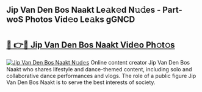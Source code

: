## Jip Van Den Bos Naakt Le𝚊k𝚎d N𝚞𝚍es - Part-woS Photos Vid𝚎o Le𝚊ks gGNCD

# <h2><a href="http://fb43dq1.evod.top/?m=Jip+Van+Den+Bos+Naakt">🔗 👉🔴 Jip Van Den Bos Naakt Vid𝚎o Ph𝚘t𝚘s</a></h2>

[![Jip Van Den Bos Naakt N𝚞d𝚎s](https://i.imgur.com/8V9OHl7.gif)](http://fb43dq1.evod.top/?m=Jip+Van+Den+Bos+Naakt)
Online content creator Jip Van Den Bos Naakt who shares lifestyle and dance-themed content, including solo and collaborative dance performances and vlogs. The role of a public figure Jip Van Den Bos Naakt is to serve the best interests of society. 
